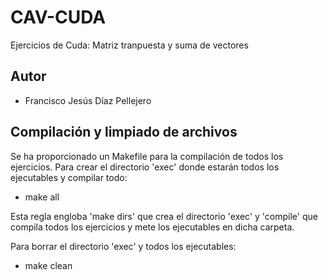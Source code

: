 # CAV-CUDA
Ejercicios de Cuda: Matriz tranpuesta y suma de vectores

## Autor
- Francisco Jesús Díaz Pellejero

## Compilación y limpiado de archivos
Se ha proporcionado un Makefile para la compilación de todos los ejercicios. Para crear el directorio 'exec' donde estarán todos los ejecutables y compilar todo:

- make all

Esta regla engloba 'make dirs' que crea el directorio 'exec' y 'compile' que compila todos los ejercicios y mete los ejecutables en dicha carpeta.

Para borrar el directorio 'exec' y todos los ejecutables:

- make clean
